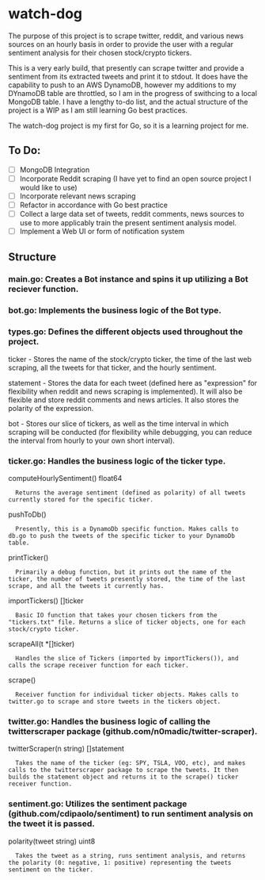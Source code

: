 # watch-dog
The purpose of this project is to scrape twitter, reddit, and various news sources on an hourly basis in order to provide the user with a regular sentiment analysis for their chosen stock/crypto tickers.

This is a very early build, that presently can scrape twitter and provide a sentiment from its extracted tweets and print it to stdout. It does have the capability to push to an AWS DynamoDB, however my additions to my DYnamoDB table are throttled, so I am in the progress of swithcing to a local MongoDB table. I have a lengthy to-do list, and the actual structure of the project is a WIP as I am still learning Go best practices.

The watch-dog project is my first for Go, so it is a learning project for me.

## To Do:
- [ ] MongoDB Integration
- [ ] Incorporate Reddit scraping (I have yet to find an open source project I would like to use)
- [ ] Incorporate relevant news scraping
- [ ] Refactor in accordance with Go best practice 
- [ ] Collect a large data set of tweets, reddit comments, news sources to use to more applicably train the present sentiment analysis model.
- [ ] Implement a Web UI or form of notification system

## Structure

### main.go: Creates a Bot instance and spins it up utilizing a Bot reciever function.

### bot.go: Implements the business logic of the Bot type.

### types.go: Defines the different objects used throughout the project.
  
  ticker - Stores the name of the stock/crypto ticker, the time of the last web scraping, all the tweets for that ticker, and the hourly sentiment.
  
  statement - Stores the data for each tweet (defined here as "expression" for flexibility when reddit and news scraping is implemented). It will also be flexible and store reddit comments and news articles. It also stores the polarity of the expression.
  
  bot - Stores our slice of tickers, as well as the time interval in which scraping will be conducted (for flexibility while debugging, you can reduce the interval from hourly to your own short interval).
  
### ticker.go: Handles the business logic of the ticker type.

computeHourlySentiment() float64

      Returns the average sentiment (defined as polarity) of all tweets currently stored for the specific ticker.
      
pushToDb()

      Presently, this is a DynamoDb specific function. Makes calls to db.go to push the tweets of the specific ticker to your DynamoDb table.
  
printTicker()
      
      Primarily a debug function, but it prints out the name of the ticker, the number of tweets presently stored, the time of the last scrape, and all the tweets it currently has.
  
importTickers() []ticker
      
      Basic IO function that takes your chosen tickers from the "tickers.txt" file. Returns a slice of ticker objects, one for each stock/crypto ticker.
      
scrapeAll(t \*[]ticker)
      
      Handles the slice of Tickers (imported by importTickers()), and calls the scrape receiver function for each ticker.
  
scrape()
      
      Receiver function for individual ticker objects. Makes calls to twitter.go to scrape and store tweets in the tickers object.
      
### twitter.go: Handles the business logic of calling the twitterscraper package (github.com/n0madic/twitter-scraper).
  
  twitterScraper(n string) []statement
      
      Takes the name of the ticker (eg: SPY, TSLA, VOO, etc), and makes calls to the twitterscraper package to scrape the tweets. It then builds the statement object and returns it to the scrape() ticker receiver function.
      
### sentiment.go: Utilizes the sentiment package (github.com/cdipaolo/sentiment) to run sentiment analysis on the tweet it is passed.
  
  polarity(tweet string) uint8
      
      Takes the tweet as a string, runs sentiment analysis, and returns the polarity (0: negative, 1: positive) representing the tweets sentiment on the ticker.
